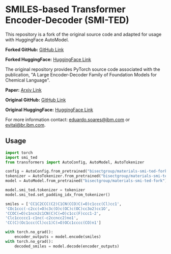 # SMILES-based Transformer Encoder-Decoder (SMI-TED)

This repository is a fork of the original source code and adapted for usage with HuggingFace AutoModel.

**Forked GitHub:** [GitHub Link](https://github.com/bisect-group/materials-smi-ted-fork)

**Forked HuggingFace:** [HuggingFace Link](https://huggingface.co/bisectgroup/materials-smi-ted-fork)

The original repository provides PyTorch source code associated with the publication, "A Large Encoder-Decoder Family of Foundation Models for Chemical Language".

**Paper:** [Arxiv Link](https://arxiv.org/abs/2407.20267)

**Original GitHub:** [GitHub Link](https://github.com/IBM/materials/tree/main/models/smi_ted)

**Original HuggingFace:** [HuggingFace Link](https://huggingface.co/ibm/materials.smi-ted)

For more information contact: eduardo.soares@ibm.com or evital@br.ibm.com.


## Usage

```python
import torch
import smi_ted
from transformers import AutoConfig, AutoModel, AutoTokenizer

config = AutoConfig.from_pretrained("bisectgroup/materials-smi-ted-fork")
tokenizer = AutoTokenizer.from_pretrained("bisectgroup/materials-smi-ted-fork")
model = AutoModel.from_pretrained("bisectgroup/materials-smi-ted-fork")

model.smi_ted.tokenizer = tokenizer
model.smi_ted.set_padding_idx_from_tokenizer()

smiles = ['CC1C2CCC(C2)C1CN(CCO)C(=O)c1ccc(Cl)cc1',
'COc1ccc(-c2cc(=O)c3c(O)c(OC)c(OC)cc3o2)cc1O',
'CCOC(=O)c1ncn2c1CN(C)C(=O)c1cc(F)ccc1-2',
'Clc1ccccc1-c1nc(-c2ccncc2)no1',
'CC(C)(Oc1ccc(Cl)cc1)C(=O)OCc1cccc(CO)n1']

with torch.no_grad():
    encoder_outputs = model.encode(smiles)
with torch.no_grad():
    decoded_smiles = model.decode(encoder_outputs)
```